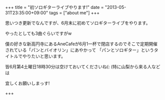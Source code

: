 +++
title =  "初ソロギターライブやります!"
date =  "2013-05-31T23:35:00+09:00"
tags = ["about me"]
+++
<p>思いつき更新でなんですが、6月末に初めてソロギターライブをやります。</p>

<p>やったとしても3曲ぐらいですがw</p>

<p>僕の好きな新高円寺にあるAneCafeが6月1一杯で閉店するのでそこで定期開催されている「パンとバイオリン」にあやかって
「パンとソロギター」というタイトルでやりたいと思います。</p>

<p>皆6月第4土曜日18時30分は空けておいてくださいね(:
(特に山梨から来る人などは</p>

<p>宜しくお願いしまっす!</p>

+++
